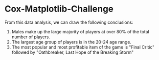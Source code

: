 # Cox-Matplotlib-Challenge
From this data analysis, we can draw the following conclusions:

1. Males make up the large majority of players at over 80% of the total number of players.
2. The largest age group of players is in the 20-24 age range.
3. The most popular and most profitable item of the game is "Final Critic" followed by "Oathbreaker, Last Hope of the Breaking Storm"
